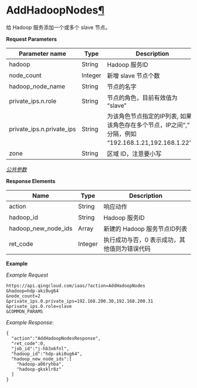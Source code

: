 ---
---

# AddHadoopNodes[¶](#addhadoopnodes "永久链接至标题")

给 Hadoop 服务添加一个或多个 slave 节点。

**Request Parameters**

| Parameter name | Type | Description | Required |
| --- | --- | --- | --- |
| hadoop | String | Hadoop 服务ID | Yes |
| node_count | Integer | 新增 slave 节点个数 | Yes |
| hadoop_node_name | String | 节点的名字 | No |
| private_ips.n.role | String | 节点的角色，目前有效值为 “slave” | No |
| private_ips.n.private_ips | String | 为该角色节点指定的IP列表, 如果该角色存在多个节点，IP之间”,” 号分隔，例如 “192.168.1.21,192.168.1.22”。 | No |
| zone | String | 区域 ID，注意要小写 | Yes |

[_公共参数_](../../common/parameters.html#api-common-parameters)

**Response Elements**

| Name | Type | Description |
| --- | --- | --- |
| action | String | 响应动作 |
| hadoop_id | String | Hadoop 服务ID |
| hadoop_new_node_ids | Array | 新建的 Hadoop 服务节点ID列表 |
| ret_code | Integer | 执行成功与否，0 表示成功，其他值则为错误代码 |

**Example**

_Example Request_

```
https://api.qingcloud.com/iaas/?action=AddHadoopNodes
&hadoop=hdp-aki0ug64
&node_count=2
&private_ips.0.private_ips=192.168.200.30,192.168.200.31
&private_ips.0.role=slave
&COMMON_PARAMS
```

_Example Response_:

```
{
  "action":"AddHadoopNodesResponse",
  "ret_code":0,
  "job_id":"j-hb3x6fnl",
  "hadoop_id":"hdp-aki0ug64",
  "hadoop_new_node_ids":[
    "hadoop-a06ryhba",
    "hadoop-gksklr8z"
  ]
}
```
